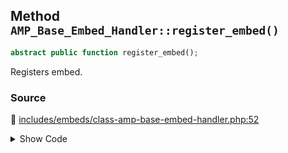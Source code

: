 ## Method `AMP_Base_Embed_Handler::register_embed()`

```php
abstract public function register_embed();
```

Registers embed.

### Source

:link: [includes/embeds/class-amp-base-embed-handler.php:52](/includes/embeds/class-amp-base-embed-handler.php#L52)

<details>
<summary>Show Code</summary>

```php
abstract public function register_embed();
```

</details>
